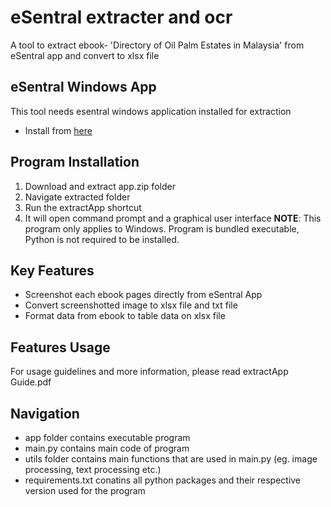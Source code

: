# eSentral extracter and ocr
A tool to extract ebook- 'Directory of Oil Palm Estates in Malaysia' from eSentral app and convert to xlsx file 
## eSentral Windows App
This tool needs esentral windows application installed for extraction
- Install from [here](https://www.e-sentral.com/download_installer)
## Program Installation 
1. Download and extract app.zip folder
2. Navigate extracted folder 
3. Run the extractApp shortcut
4. It will open command prompt and a graphical user interface
**NOTE**: This program only applies to Windows.
Program is bundled executable, Python is not required to be installed. 
## Key Features
- Screenshot each ebook pages directly from eSentral App
- Convert screenshotted image to xlsx file and txt file
- Format data from ebook to table data on xlsx file
## Features Usage 
For usage guidelines and more information, please read extractApp Guide.pdf 
## Navigation
- app folder contains executable program
- main.py contains main code of program
- utils folder contains main functions that are used in main.py (eg. image processing, text processing etc.)
- requirements.txt conatins all python packages and their respective version used for the program

